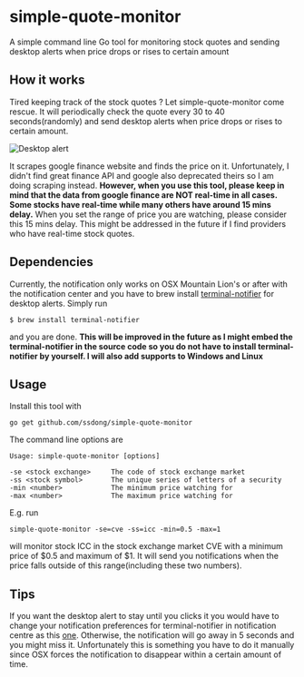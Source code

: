 simple-quote-monitor
===========================
A simple command line Go tool for monitoring stock quotes and sending desktop alerts when price drops or rises to certain amount


How it works
------------
Tired keeping track of the stock quotes ? Let simple-quote-monitor come rescue. It will periodically check the quote every 30 to 40 seconds(randomly) and send desktop alerts when price drops or rises to certain amount.

![Desktop alert](../master/example.png?raw=true)

It scrapes google finance website and finds the price on it. Unfortunately, I didn't find great finance API and google also deprecated theirs so I am doing scraping instead. **However, when you use this tool, please keep in mind that the data from google finance are NOT real-time in all cases. Some stocks have real-time while many others have around 15 mins delay.** When you set the range of price you are watching, please consider this 15 mins delay. This might be addressed in the future if I find providers who have real-time stock quotes.

Dependencies
------------
Currently, the notification only works on OSX Mountain Lion's or after with the notification center
and you have to brew install [terminal-notifier](https://github.com/julienXX/terminal-notifier) for desktop alerts. Simply
run
```
$ brew install terminal-notifier
```
and you are done.
**This will be improved in the future as I might embed the terminal-notifier in the source code so you do
not have to install terminal-notifier by yourself. I will also add supports to Windows and Linux**

Usage
-----
Install this tool with
```
go get github.com/ssdong/simple-quote-monitor
```

The command line options are
```
Usage: simple-quote-monitor [options]

-se <stock exchange>     The code of stock exchange market
-ss <stock symbol>       The unique series of letters of a security
-min <number>            The minimum price watching for
-max <number>            The maximum price watching for
```

E.g. run
```
simple-quote-monitor -se=cve -ss=icc -min=0.5 -max=1
```
will monitor stock ICC in the stock exchange market CVE with a minimum price of $0.5 and maximum of $1. It will
send you notifications when the price falls outside of this range(including these two numbers).

Tips
----
If you want the desktop alert to stay until you clicks it you would have to change your notification preferences for
terminal-notifier in notification centre as this [one](https://www.dropbox.com/s/n2kt0in8q6syiu6/Screenshot%202016-10-11%2014.27.27.png?dl=0).
Otherwise, the notification will go away in 5 seconds and you might miss it. Unfortunately this is something you have to
do it manually since OSX forces the notification to disappear within a certain amount of time.
